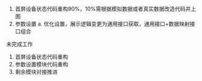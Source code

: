 1. 首屏设备状态代码重构90%，10%需根据模拟数据或者真实数据改造代码并上图
2. 参数设置
   a. 优化设置，展示逻辑变更为通用接口获取，通用接口+数据映射接口组合


未完成工作
1. 首屏设备状态代码重构
2. 参数设置模块代码重构
3. 剩余模块对接推进